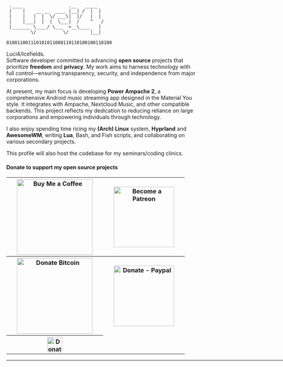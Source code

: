 ```
 .____                 .__   _____ 
 |    |    __ __  ____ |__| /  |  |
 |    |   |  |  \/ ___\|  |/   |  |
 |    |___|  |  |  \___|  /    ^   /
 |_______ \____/ \___  >__\____   |
         \/          \/        |__|

010011001110101011000110110100100110100
```
Luci4/Icefields. <br>
Software developer committed to advancing **open source** projects that prioritize **freedom** and **privacy**. My work aims to harness technology with full control—ensuring transparency, security, and independence from major corporations.

At present, my main focus is developing **Power Ampache 2**, a comprehensive Android music streaming app designed in the Material You style. It integrates with Ampache, Nextcloud Music, and other compatible backends.
This project reflects my dedication to reducing reliance on large corporations and empowering individuals through technology. 

I also enjoy spending time ricing my **(Arch) Linux** system, **Hyprland** and **AwesomeWM**, writing **Lua**, Bash, and Fish scripts, and collaborating on various secondary projects.

This profile will also host the codebase for my seminars/coding clinics.

<h4>Donate to support my open source projects</h2>
<table>
  <tr>
    <th>
      <a target="_blank" href="https://buymeacoffee.com/powerampache">
        <img 
          src="https://github.com/user-attachments/assets/6868a8a5-7fba-4f6c-871d-0a73f1955408" 
          alt="Buy Me a Coffee" 
          width="200" />
      </a> 
    </th>
	<th>
      <a target="_blank" href="https://www.patreon.com/Icefields">
        <img 
          width="160" 
          hspace="20" 
          alt="Become a Patreon" 
          src="https://github.com/user-attachments/assets/c263bc11-3898-44ae-b926-2acd2193de22" >
      </a>
    </th>
  </tr>
  <tr>
    <th>
      <a target="_blank" href="https://live.blockcypher.com/btc/address/bc1qm9dvdrukgrqpg5f7466u4cy7tfvwcsc8pqshl4">
        <img width="200" hspace="20" alt="Donate Bitcoin" src="https://power.ampache.dev/images/banner_bitcoin.png">
      </a>	
    </th>
    <th>
	  <a target="_blank" href="https://paypal.me/powerampache">
        <img width="160" hspace="20" alt="Donate - Paypal" src="https://power.ampache.dev/images/banner_paypal.png">
      </a>
    </th>
  </tr>
  <tr>
    <th>
      <a target="_blank" href="https://power.ampache.dev/donateton.html">
        <img 
          height="40" 
          hspace="20" 
          alt=" Donate with TON" 
          src="https://img.shields.io/badge/Donate%20TON-blue?logo=telegram" >
	 </a>
    </th>
  </tr>
</table>
<hr style="height: 1px; width: 900px;" />

<!---
<a target="_blank" href="https://buymeacoffee.com/powerampache">
  <img src="https://github.com/user-attachments/assets/6868a8a5-7fba-4f6c-871d-0a73f1955408" alt="Buy Me a Coffee" width="200" />
</a> 
<br>
<a target="_blank" href="https://www.patreon.com/Icefields">
      <img width="130" alt="Become a patreon" 
         src="https://github.com/user-attachments/assets/c263bc11-3898-44ae-b926-2acd2193de22"></a>

icefields/icefields is a ✨ special ✨ repository because its `README.md` (this file) appears on your GitHub profile.
You can click the Preview link to take a look at your changes.
--->
